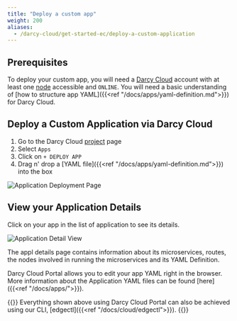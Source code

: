 ```yaml
---
title: "Deploy a custom app"
weight: 200
aliases:
  - /darcy-cloud/get-started-ec/deploy-a-custom-application
---
```


## Prerequisites

To deploy your custom app, you will need a [Darcy Cloud](../more/terminology.md#darcy-cloud) account with at least one [node](../more/terminology.md#node) accessible
and `ONLINE`. You will need a basic understanding
of [how to structure app YAML]({{<ref "/docs/apps/yaml-definition.md">}}) for Darcy Cloud.

## Deploy a Custom Application via Darcy Cloud

1. Go to the Darcy Cloud [project](../more//terminology.md#project) page
2. Select `Apps`
3. Click on `+ DEPLOY APP`
4. Drag n' drop a [YAML file]({{<ref "/docs/apps/yaml-definition.md">}}) into the box

![Application Deployment Page](/images/cloud-deploy-demo.png)

## View your Application Details

Click on your app in the list of application to see its details.

![Application Detail View](/images/18done.png)

The appl details page contains information about its microservices, routes, the nodes
involved in running the microservices and its YAML Definition.

Darcy Cloud Portal allows you to edit your app YAML right in the browser. More information about the
Application YAML files can be found [here]({{<ref "/docs/apps/">}}).

{{<alert>}} Everything shown above using Darcy Cloud Portal can also be achieved using
our CLI, [edgectl]({{<ref "/docs/cloud/edgectl">}}).
{{</alert>}}
